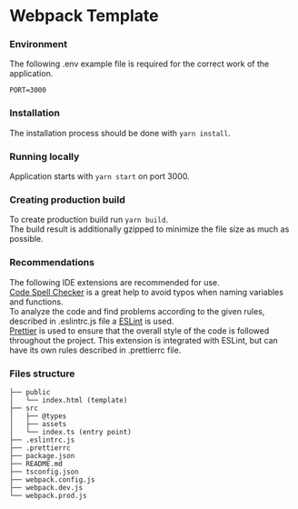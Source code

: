 # Webpack Template

### Environment

The following .env example file is required for the correct work of the application.

```
PORT=3000
```

### Installation

The installation process should be done with `yarn install`.

### Running locally

Application starts with `yarn start` on port 3000.

### Creating production build

To create production build run `yarn build`.\
The build result is additionally gzipped to minimize the file size as much as possible.

### Recommendations

The following IDE extensions are recommended for use.\
[Code Spell Checker](https://marketplace.visualstudio.com/items?itemName=streetsidesoftware.code-spell-checker) is a great help to avoid typos when naming variables and functions.\
To analyze the code and find problems according to the given rules, described in .eslintrc.js file a [ESLint](https://marketplace.visualstudio.com/items?itemName=dbaeumer.vscode-eslint) is used.\
[Prettier](https://marketplace.visualstudio.com/items?itemName=esbenp.prettier-vscode) is used to ensure that the overall style of the code is followed throughout the project. This extension is integrated with ESLint, but can have its own rules described in .prettierrc file.

### Files structure

```
├── public
│   └── index.html (template)
├── src
│   ├── @types
│   ├── assets
│   └── index.ts (entry point)
├── .eslintrc.js
├── .prettierrc
├── package.json
├── README.md
├── tsconfig.json
├── webpack.config.js
├── webpack.dev.js
└── webpack.prod.js
```
